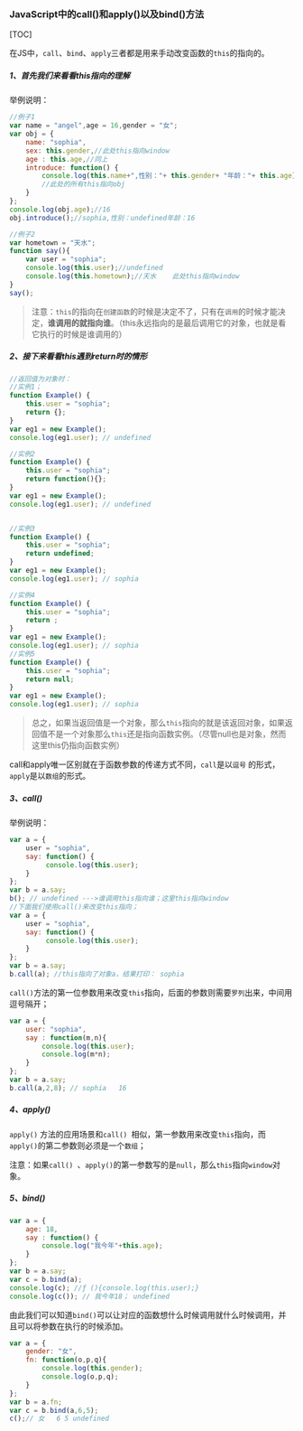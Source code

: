 ### JavaScript中的call()和apply()以及bind()方法

[TOC]

在JS中，`call`、`bind`、`apply`三者都是用来手动改变函数的`this`的指向的。

##### 1、首先我们来看看this指向的理解

举例说明：

```javascript
//例子1
var name = "angel",age = 16,gender = "女";
var obj = {
    name: "sophia",
    sex: this.gender,//此处this指向window
    age : this.age,//同上
    introduce: function() {
        console.log(this.name+",性别："+ this.gender+ "年龄："+ this.age);
        //此处的所有this指向obj
    }
};
console.log(obj.age);//16
obj.introduce();//sophia,性别：undefined年龄：16

//例子2
var hometown = "天水";
function say(){
    var user = "sophia";
    console.log(this.user);//undefined
    console.log(this.hometown);//天水    此处this指向window
}
say(); 
```

> 注意：`this`的指向在`创建函数`的时候是决定不了，只有在`调用`的时候才能决定，**谁调用的就指向谁**。（this永远指向的是最后调用它的对象，也就是看它执行的时候是谁调用的）

##### 2、接下来看看this遇到return时的情形

```javascript
//返回值为对象时：
//实例1；
function Example() {
    this.user = "sophia";
    return {};
}
var eg1 = new Example();
console.log(eg1.user); // undefined

//实例2
function Example() {
    this.user = "sophia";
    return function(){};
}
var eg1 = new Example();
console.log(eg1.user); // undefined


//实例3
function Example() {
    this.user = "sophia";
    return undefined;
}
var eg1 = new Example();
console.log(eg1.user); // sophia

//实例4
function Example() {
    this.user = "sophia";
    return ;
}
var eg1 = new Example();
console.log(eg1.user); // sophia
//实例5
function Example() {
    this.user = "sophia";
    return null;
}
var eg1 = new Example();
console.log(eg1.user); // sophia
```

> 总之，如果当返回值是一个对象，那么`this`指向的就是该返回对象，如果返回值不是一个对象那么`this`还是指向函数实例。（尽管null也是对象，然而这里this仍指向函数实例）

call和apply唯一区别就在于函数参数的传递方式不同，`call`是以`逗号` 的形式，`apply`是以`数组`的形式。

##### 3、call()

举例说明：

```javascript
var a = {
    user = "sophia",
    say: function() {
         console.log(this.user);
    }
};
var b = a.say;
b(); // undefined --->谁调用this指向谁；这里this指向window
//下面我们使用call()来改变this指向；
var a = {
    user = "sophia",
    say: function() {
         console.log(this.user);
    }
};
var b = a.say;
b.call(a); //this指向了对象a，结果打印： sophia
```

`call()`方法的第一位参数用来改变`this`指向，后面的参数则需要`罗列`出来，中间用逗号隔开；

```javascript
var a = {
    user: "sophia",
    say : function(m,n){
        console.log(this.user);
        console.log(m*n);
    }
};
var b = a.say;
b.call(a,2,8); // sophia   16
```

##### 4、apply()

`apply()` 方法的应用场景和`call() `相似，第一参数用来改变`this`指向，而`apply()`的第二参数则必须是一个`数组`；

注意：如果`call() `、`apply()`的第一参数写的是`null`，那么`this`指向`window`对象。

##### 5、bind()

```javascript
var a = {
    age: 18,
    say : function() {
        console.log("我今年"+this.age);
    }
};
var b = a.say;
var c = b.bind(a);
console.log(c); //ƒ (){console.log(this.user);}
console.log(c()); // 我今年18； undefined
```

由此我们可以知道`bind()`可以让对应的函数想什么时候调用就什么时候调用，并且可以将参数在执行的时候添加。

```javascript
var a = {
    gender: "女",
    fn: function(o,p,q){
        console.log(this.gender);
        console.log(o,p,q);
    }
};
var b = a.fn;
var c = b.bind(a,6,5);
c();// 女   6 5 undefined
```

